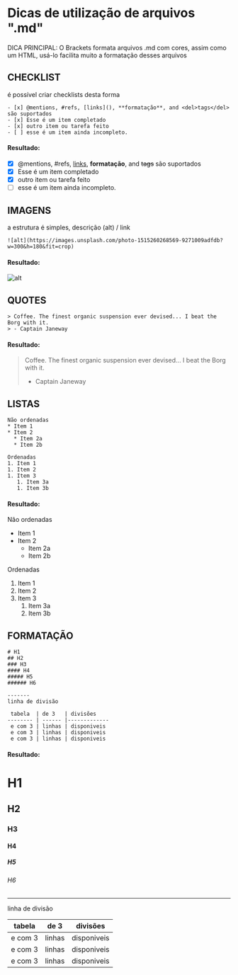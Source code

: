 # Dicas de utilização de arquivos ".md"

DICA PRINCIPAL: O Brackets formata arquivos .md com cores, assim como um HTML, usá-lo facilita muito a formatação desses arquivos

## CHECKLIST

é possível criar checklists desta forma

```
- [x] @mentions, #refs, [links](), **formatação**, and <del>tags</del> são suportados
- [x] Esse é um item completado
- [x] outro item ou tarefa feito
- [ ] esse é um item ainda incompleto. 
```

#### Resultado: 

- [x] @mentions, #refs, [links](), **formatação**, and <del>tags</del> são suportados
- [x] Esse é um item completado
- [x] outro item ou tarefa feito
- [ ] esse é um item ainda incompleto. 

## IMAGENS

a estrutura é simples, descrição (alt) / link

```
![alt](https://images.unsplash.com/photo-1515260268569-9271009adfdb?w=300&h=180&fit=crop)
```

#### Resultado: 

![alt](https://images.unsplash.com/photo-1515260268569-9271009adfdb?w=300&h=180&fit=crop)

## QUOTES

```
> Coffee. The finest organic suspension ever devised... I beat the Borg with it.
> - Captain Janeway
```

#### Resultado:

> Coffee. The finest organic suspension ever devised... I beat the Borg with it.
> - Captain Janeway

## LISTAS

```
Não ordenadas
* Item 1
* Item 2
  * Item 2a
  * Item 2b
  
Ordenadas
1. Item 1
1. Item 2
1. Item 3
   1. Item 3a
   1. Item 3b
```

#### Resultado:

Não ordenadas
* Item 1
* Item 2
  * Item 2a
  * Item 2b
  
Ordenadas
1. Item 1
1. Item 2
1. Item 3
   1. Item 3a
   1. Item 3b

## FORMATAÇÃO

```
# H1
## H2
### H3
#### H4
##### H5
###### H6

------- 
linha de divisão

 tabela  | de 3   | divisões
-------- | ------ |-------------
 e com 3 | linhas | disponiveis
 e com 3 | linhas | disponiveis
 e com 3 | linhas | disponiveis
```

#### Resultado: 

# H1
## H2
### H3
#### H4
##### H5
###### H6

------- 
linha de divisão

 tabela  | de 3   | divisões
-------- | ------ |-------------
 e com 3 | linhas | disponiveis
 e com 3 | linhas | disponiveis
 e com 3 | linhas | disponiveis